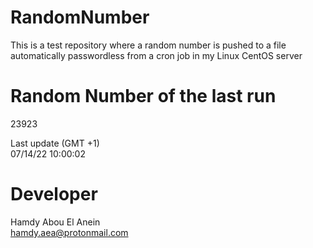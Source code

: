 # RandomNumber    
This is a test repository where a random number is pushed to a file automatically passwordless from a cron job in my Linux CentOS server    
# Random Number of the last run   
23923
      
Last update (GMT +1)    
07/14/22 10:00:02
# Developer    
Hamdy Abou El Anein   
hamdy.aea@protonmail.com
